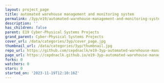 ```yaml
---
layout: project_page
title: automated warehouse management and monitoring system
permalink: /3yp/e19/automated-warehouse-management-and-monitoring-system/
description: ''
has_children: false
parent: E19 Cyber-Physical Systems Projects
grand_parent: Cyber-Physical Systems Projects
cover_url: /data/categories/3yp/cover_page.jpg
thumbnail_url: /data/categories/3yp/thumbnail.jpg
repo_url: https://github.com/cepdnaclk/e19-3yp-automated-warehouse-management-and-monitoring-system
page_url: https://cepdnaclk.github.io/e19-3yp-automated-warehouse-management-and-monitoring-system
forks: 0
watchers: 0
stars: 0
started_on: '2023-11-19T12:10:16Z'
---
```


